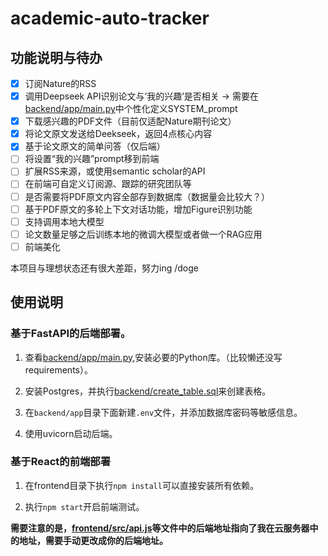 # academic-auto-tracker

## 功能说明与待办

- [x] 订阅Nature的RSS
- [x] 调用Deepseek API识别论文与‘我的兴趣’是否相关 -> 需要在[backend/app/main.py](backend/app/main.py)中个性化定义SYSTEM_prompt
- [x] 下载感兴趣的PDF文件（目前仅适配Nature期刊论文）
- [x] 将论文原文发送给Deekseek，返回4点核心内容
- [x] 基于论文原文的简单问答（仅后端）
- [ ] 将设置“我的兴趣”prompt移到前端
- [ ] 扩展RSS来源，或使用semantic scholar的API
- [ ] 在前端可自定义订阅源、跟踪的研究团队等
- [ ] 是否需要将PDF原文内容全部存到数据库（数据量会比较大？）
- [ ] 基于PDF原文的多轮上下文对话功能，增加Figure识别功能
- [ ] 支持调用本地大模型
- [ ] 论文数量足够之后训练本地的微调大模型或者做一个RAG应用
- [ ] 前端美化

本项目与理想状态还有很大差距，努力ing /doge

## 使用说明

### 基于FastAPI的后端部署。

1. 查看[backend/app/main.py](backend/app/main.py),安装必要的Python库。（比较懒还没写requirements）。

2. 安装Postgres，并执行[backend/create_table.sql](backend/create_table.sql)来创建表格。

3. 在`backend/app`目录下面新建`.env`文件，并添加数据库密码等敏感信息。

4. 使用uvicorn启动后端。

### 基于React的前端部署

1. 在frontend目录下执行`npm install`可以直接安装所有依赖。

2. 执行`npm start`开启前端测试。

**需要注意的是，[frontend/src/api.js](frontend/src/api.js)等文件中的后端地址指向了我在云服务器中的地址，需要手动更改成你的后端地址。**

